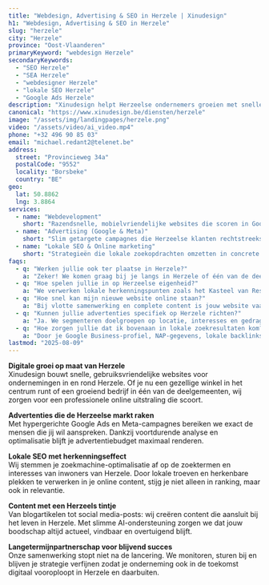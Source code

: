 ```yaml
---
title: "Webdesign, Advertising & SEO in Herzele | Xinudesign"
h1: "Webdesign, Advertising & SEO in Herzele"
slug: "herzele"
city: "Herzele"
province: "Oost-Vlaanderen"
primaryKeyword: "webdesign Herzele"
secondaryKeywords:
  - "SEO Herzele"
  - "SEA Herzele"
  - "webdesigner Herzele"
  - "lokale SEO Herzele"
  - "Google Ads Herzele"
description: "Xinudesign helpt Herzeelse ondernemers groeien met snelle websites, slimme advertenties en lokale SEO die écht opvalt."
canonical: "https://www.xinudesign.be/diensten/herzele"
image: "/assets/img/landingpages/herzele.png"
video: "/assets/video/ai_video.mp4"
phone: "+32 496 90 85 03"
email: "michael.redant2@telenet.be"
address:
  street: "Provincieweg 34a"
  postalCode: "9552"
  locality: "Borsbeke"
  country: "BE"
geo:
  lat: 50.8862
  lng: 3.8864
services:
  - name: "Webdevelopment"
    short: "Razendsnelle, mobielvriendelijke websites die scoren in Google én klanten overtuigen."
  - name: "Advertising (Google & Meta)"
    short: "Slim getargete campagnes die Herzeelse klanten rechtstreeks naar jouw aanbod brengen."
  - name: "Lokale SEO & Online marketing"
    short: "Strategieën die lokale zoekopdrachten omzetten in concrete aanvragen en verkopen."
faqs:
  - q: "Werken jullie ook ter plaatse in Herzele?"
    a: "Zeker! We komen graag bij je langs in Herzele of één van de deelgemeenten zoals Borsbeke, Hillegem of Ressegem voor een persoonlijke strategie-sessie."
  - q: "Hoe spelen jullie in op Herzeelse eigenheid?"
    a: "We verwerken lokale herkenningspunten zoals het Kasteel van Ressegem, de Sint-Martinuskerk en evenementen zoals de Jaarmarkt in je content en advertenties. Dat verhoogt de herkenbaarheid en binding."
  - q: "Hoe snel kan mijn nieuwe website online staan?"
    a: "Bij vlotte samenwerking en complete content is jouw website vaak binnen 2 tot 3 weken live."
  - q: "Kunnen jullie advertenties specifiek op Herzele richten?"
    a: "Ja. We segmenteren doelgroepen op locatie, interesses en gedrag om precies de Herzeelse consument te bereiken die je zoekt."
  - q: "Hoe zorgen jullie dat ik bovenaan in lokale zoekresultaten kom?"
    a: "Door je Google Business-profiel, NAP-gegevens, lokale backlinks en trefwoorden zoals 'Herzeelse webdesigner' te optimaliseren. We koppelen dat aan relevante lokale evenementen voor maximale impact."
lastmod: "2025-08-09"
---
```


**Digitale groei op maat van Herzele**  
Xinudesign bouwt snelle, gebruiksvriendelijke websites voor ondernemingen in en rond Herzele. Of je nu een gezellige winkel in het centrum runt of een groeiend bedrijf in één van de deelgemeenten, wij zorgen voor een professionele online uitstraling die scoort.

**Advertenties die de Herzeelse markt raken**  
Met hypergerichte Google Ads en Meta-campagnes bereiken we exact de mensen die jij wil aanspreken. Dankzij voortdurende analyse en optimalisatie blijft je advertentiebudget maximaal renderen.

**Lokale SEO met herkenningseffect**  
Wij stemmen je zoekmachine-optimalisatie af op de zoektermen en interesses van inwoners van Herzele. Door lokale troeven en herkenbare plekken te verwerken in je online content, stijg je niet alleen in ranking, maar ook in relevantie.

**Content met een Herzeels tintje**  
Van blogartikelen tot social media-posts: wij creëren content die aansluit bij het leven in Herzele. Met slimme AI-ondersteuning zorgen we dat jouw boodschap altijd actueel, vindbaar en overtuigend blijft.

**Langetermijnpartnerschap voor blijvend succes**  
Onze samenwerking stopt niet na de lancering. We monitoren, sturen bij en blijven je strategie verfijnen zodat je onderneming ook in de toekomst digitaal vooroploopt in Herzele en daarbuiten.
